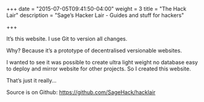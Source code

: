 +++
date = "2015-07-05T09:41:50-04:00"
weight = 3
title = "The Hack Lair"
description = "Sage’s Hacker Lair - Guides and stuff for hackers"

+++

It’s this website. I use Git to version all changes.

Why? Because it’s a prototype of decentralised versionable websites.

I wanted to see it was possible to create ultra light weight no database easy to deploy and mirror website for other projects. So I created this website.

That’s just it really...

Source is on Github: https://github.com/SageHack/hacklair
